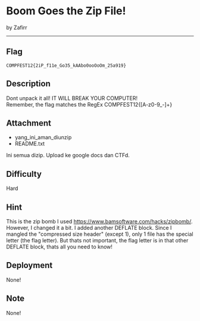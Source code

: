 # Boom Goes the Zip File!

by Zafirr

---

## Flag

```
COMPFEST12{2iP_f11e_Go35_kAAbo0ooOoOm_25a919}
```

## Description
Dont unpack it all! IT WILL BREAK YOUR COMPUTER!<br>
Remember, the flag matches the RegEx COMPFEST12{[A-z0-9_-]+}

## Attachment

* yang_ini_aman_diunzip
* README.txt

Ini semua dizip. Upload ke google docs dan CTFd.

## Difficulty
Hard

## Hint
This is the zip bomb I used https://www.bamsoftware.com/hacks/zipbomb/. However, I changed it a bit. I added another DEFLATE block. Since I mangled the "compressed size header" (except 1), only 1 file has the special letter (the flag letter). But thats not important, the flag letter is in that other DEFLATE block, thats all you need to know!

## Deployment
None!

## Note
None!